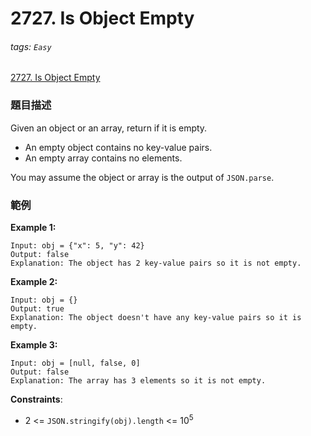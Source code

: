 # 2727. Is Object Empty

###### tags: `Easy`

[2727. Is Object Empty](https://leetcode.com/problems/is-object-empty/)

### 題目描述

Given an object or an array, return if it is empty.

- An empty object contains no key-value pairs.
- An empty array contains no elements.

You may assume the object or array is the output of `JSON.parse`.

### 範例

**Example 1:**

```text
Input: obj = {"x": 5, "y": 42}
Output: false
Explanation: The object has 2 key-value pairs so it is not empty.
```

**Example 2:**

```text
Input: obj = {}
Output: true
Explanation: The object doesn't have any key-value pairs so it is empty.
```

**Example 3:**

```text
Input: obj = [null, false, 0]
Output: false
Explanation: The array has 3 elements so it is not empty.
```

**Constraints**:

- 2 <= `JSON.stringify(obj).length` <= 10<sup>5</sup>
